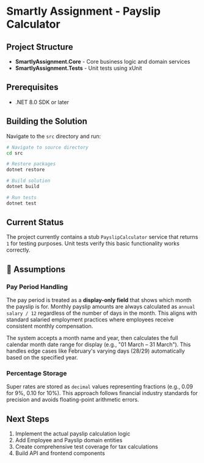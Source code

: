 # Smartly Assignment - Payslip Calculator

## Project Structure

- **SmartlyAssignment.Core** - Core business logic and domain services
- **SmartlyAssignment.Tests** - Unit tests using xUnit

## Prerequisites

- .NET 8.0 SDK or later

## Building the Solution

Navigate to the `src` directory and run:

```bash
# Navigate to source directory
cd src

# Restore packages
dotnet restore

# Build solution
dotnet build

# Run tests
dotnet test
```

## Current Status

The project currently contains a stub `PayslipCalculator` service that returns `1` for testing purposes. Unit tests verify this basic functionality works correctly.

## 🔧 Assumptions

### Pay Period Handling
The pay period is treated as a **display-only field** that shows which month the payslip is for. Monthly payslip amounts are always calculated as `annual salary / 12` regardless of the number of days in the month. This aligns with standard salaried employment practices where employees receive consistent monthly compensation.

The system accepts a month name and year, then calculates the full calendar month date range for display (e.g., "01 March – 31 March"). This handles edge cases like February's varying days (28/29) automatically based on the specified year.

### Percentage Storage
Super rates are stored as `decimal` values representing fractions (e.g., 0.09 for 9%, 0.10 for 10%). This approach follows financial industry standards for precision and avoids floating-point arithmetic errors.

## Next Steps

1. Implement the actual payslip calculation logic
2. Add Employee and Payslip domain entities
3. Create comprehensive test coverage for tax calculations
4. Build API and frontend components